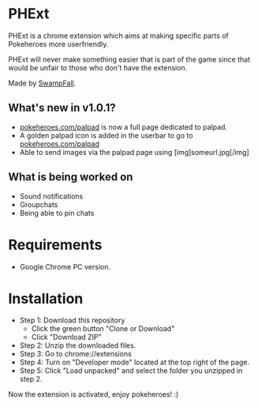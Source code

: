 # PHExt

PHExt is a chrome extension which aims at making specific parts of Pokeheroes more userfriendly.

PHExt will never make something easier that is part of the game since that would be unfair to those who don't have the extension.

Made by [SwampFall](https://pokeheroes.com/userprofile?name=SwampFall).

## What's new in v1.0.1?

  * [pokeheroes.com/palpad](https://pokeheroes.com/palpad) is now a full page dedicated to palpad.
  * A golden palpad icon is added in the userbar to go to [pokeheroes.com/palpad](https://pokeheroes.com/palpad)
  * Able to send images via the palpad page using [img]someurl.jpg[/img]

## What is being worked on

  * Sound notifications
  * Groupchats
  * Being able to pin chats

# Requirements

* Google Chrome PC version.

# Installation

* Step 1: Download this repository
  * Click the green button "Clone or Download"
  * Click "Download ZIP"
* Step 2: Unzip the downloaded files.
* Step 3: Go to chrome://extensions
* Step 4: Turn on "Developer mode" located at the top right of the page.
* Step 5: Click "Load unpacked" and select the folder you unzipped in step 2.

Now the extension is activated, enjoy pokeheroes! :)
